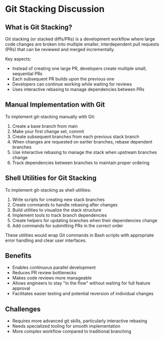 # Git Stacking Discussion

## What is Git Stacking?

Git stacking (or stacked diffs/PRs) is a development workflow where large code changes are broken into multiple smaller, interdependent pull requests (PRs) that can be reviewed and merged incrementally.

Key aspects:
- Instead of creating one large PR, developers create multiple small, sequential PRs
- Each subsequent PR builds upon the previous one
- Developers can continue working while waiting for reviews
- Uses interactive rebasing to manage dependencies between PRs

## Manual Implementation with Git

To implement git-stacking manually with Git:

1. Create a base branch from main
2. Make your first change set, commit
3. Create subsequent branches from each previous stack branch
4. When changes are requested on earlier branches, rebase dependent branches
5. Use interactive rebasing to manage the stack when upstream branches change
6. Track dependencies between branches to maintain proper ordering

## Shell Utilities for Git Stacking

To implement git-stacking as shell utilities:

1. Write scripts for creating new stack branches 
2. Create commands to handle rebasing after changes
3. Build utilities to visualize the stack structure
4. Implement tools to track branch dependencies
5. Create helpers for updating branches when their dependencies change
6. Add commands for submitting PRs in the correct order

These utilities would wrap Git commands in Bash scripts with appropriate error handling and clear user interfaces.

## Benefits

- Enables continuous parallel development
- Reduces PR review bottlenecks
- Makes code reviews more manageable
- Allows engineers to stay "in the flow" without waiting for full feature approval
- Facilitates easier testing and potential reversion of individual changes

## Challenges

- Requires more advanced git skills, particularly interactive rebasing
- Needs specialized tooling for smooth implementation
- More complex workflow compared to traditional branching